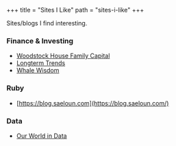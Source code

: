+++
title = "Sites I Like"
path = "sites-i-like"
+++

Sites/blogs I find interesting.

### Finance & Investing

- [Woodstock House Family Capital](https://www.woodlockhousefamilycapital.com/blog)
- [Longterm Trends](https://www.longtermtrends.net/)
- [Whale Wisdom](https://whalewisdom.com/)

### Ruby 
- [https://blog.saeloun.com](https://blog.saeloun.com/)


### Data

- [Our World in Data](https://ourworldindata.org/)
